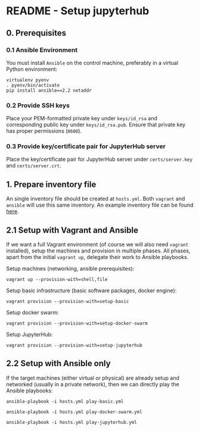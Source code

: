 # README - Setup jupyterhub #

## 0. Prerequisites ##

### 0.1 Ansible Environment ###

You must install `Ansible` on the control machine, preferably in a virtual Python environment:

    virtualenv pyenv
    . pyenv/bin/activate
    pip install ansible==2.2 netaddr

### 0.2 Provide SSH keys ###

Place your PEM-formatted private key under `keys/id_rsa` and corresponding public key under `keys/id_rsa.pub`. 
Ensure that private key has proper permissions (`0600`).  

### 0.3 Provide key/certificate pair for JupyterHub server ###

Place the key/certificate pair for JupyterHub server under `certs/server.key` and `certs/server.crt`. 

## 1. Prepare inventory file ##

An single inventory file should be created at `hosts.yml`. Both `vagrant` and `ansible` will use this same inventory.
An example inventory file can be found [here](hosts.yml.example).

## 2.1 Setup with Vagrant and Ansible ##

If we want a full Vagrant environment (of course we will also need `vagrant` installed), setup the machines and provision in multiple phases.
All phases, apart from the initial `vagrant up`, delegate their work to Ansible playbooks.

Setup machines (networking, ansible prerequisites):

    vagrant up --provision-with=shell,file
    
Setup basic infrastructure (basic software packages, docker engine):
    
    vagrant provision --provision-with=setup-basic
    
Setup docker swarm: 

    vagrant provision --provision-with=setup-docker-swarm

Setup JupyterHub: 
    
    vagrant provision --provision-with=setup-jupyterhub

## 2.2 Setup with Ansible only ##

If the target machines (either virtual or physical) are already setup and networked (usually in a private network),
then we can directly play the Ansible playbooks:

    ansible-playbook -i hosts.yml play-basic.yml

    ansible-playbook -i hosts.yml play-docker-swarm.yml
    
    ansible-playbook -i hosts.yml play-jupyterhub.yml

